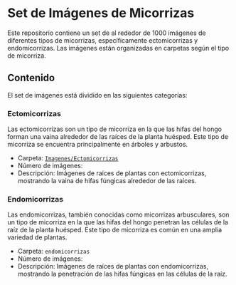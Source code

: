# Set de Imágenes de Micorrizas

Este repositorio contiene un set de al rededor de 1000 imágenes de diferentes tipos de micorrizas, específicamente ectomicorrizas y endomicorrizas. Las imágenes están organizadas en carpetas según el tipo de micorriza.

## Contenido

El set de imágenes está dividido en las siguientes categorías:

### Ectomicorrizas

Las ectomicorrizas son un tipo de micorriza en la que las hifas del hongo forman una vaina alrededor de las raíces de la planta huésped. Este tipo de micorriza se encuentra principalmente en árboles y arbustos.

- Carpeta: [`Imagenes/Ectomicorrizas`](Imagenes/Ectomicorrizas)
- Número de imágenes:
- Descripción: Imágenes de raíces de plantas con ectomicorrizas, mostrando la vaina de hifas fúngicas alrededor de las raíces.

### Endomicorrizas

Las endomicorrizas, también conocidas como micorrizas arbusculares, son un tipo de micorriza en la que las hifas del hongo penetran las células de la raíz de la planta huésped. Este tipo de micorriza es común en una amplia variedad de plantas.

- Carpeta: `endomicorrizas`
- Número de imágenes: 
- Descripción: Imágenes de raíces de plantas con endomicorrizas, mostrando la penetración de las hifas fúngicas en las células de la raíz.
